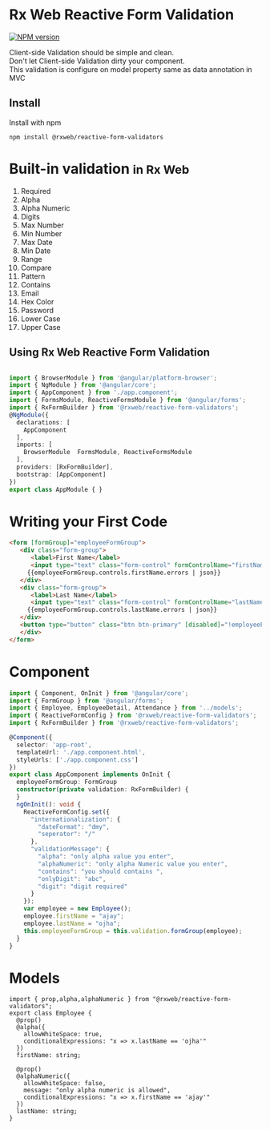 # Rx Web Reactive Form Validation

[![NPM version](https://badge.fury.io/js/%40rxweb%2Freactive-form-validators.svg)](https://badge.fury.io/js/%40rxweb%2Freactive-form-validators)

Client-side Validation should be simple and clean.
<br/>Don't let Client-side Validation dirty your component.
<br/>This validation is configure on model property same as data annotation in MVC

Install
-----
Install with npm

```
npm install @rxweb/reactive-form-validators
```
Built-in validation <small>in Rx Web</small>
===
1. Required
2. Alpha
3. Alpha Numeric
4. Digits
5. Max Number
6. Min Number
7. Max Date
8. Min Date
9. Range
10. Compare
11. Pattern
12. Contains
13. Email
14. Hex Color
15. Password
16. Lower Case
17. Upper Case


Using Rx Web Reactive Form Validation
-----
```app.module.ts

import { BrowserModule } from '@angular/platform-browser';
import { NgModule } from '@angular/core';
import { AppComponent } from './app.component';
import { FormsModule, ReactiveFormsModule } from '@angular/forms';
import { RxFormBuilder } from '@rxweb/reactive-form-validators';
@NgModule({
  declarations: [
    AppComponent
  ],
  imports: [
    BrowserModule  FormsModule, ReactiveFormsModule
  ],
  providers: [RxFormBuilder],
  bootstrap: [AppComponent]
})
export class AppModule { }
```

Writing your First Code
====
```html
<form [formGroup]="employeeFormGroup">
   <div class="form-group">
      <label>First Name</label>
      <input type="text" class="form-control" formControlName="firstName" />
     {{employeeFormGroup.controls.firstName.errors | json}}
   </div>
   <div class="form-group">
      <label>Last Name</label>
      <input type="text" class="form-control" formControlName="lastName" />
     {{employeeFormGroup.controls.lastName.errors | json}}
   </div>
   <button type="button" class="btn btn-primary" [disabled]="!employeeFormGroup.valid">Submit</button>
   </div>
</form>
```

Component
====
```component.ts
import { Component, OnInit } from '@angular/core';
import { FormGroup } from '@angular/forms';
import { Employee, EmployeeDetail, Attendance } from '../models';
import { ReactiveFormConfig } from '@rxweb/reactive-form-validators';
import { RxFormBuilder } from '@rxweb/reactive-form-validators';

@Component({
  selector: 'app-root',
  templateUrl: './app.component.html',
  styleUrls: ['./app.component.css']
})
export class AppComponent implements OnInit {
  employeeFormGroup: FormGroup
  constructor(private validation: RxFormBuilder) {
  }
  ngOnInit(): void {
    ReactiveFormConfig.set({
      "internationalization": {
        "dateFormat": "dmy",
        "seperator": "/"
      },
      "validationMessage": {
        "alpha": "only alpha value you enter",
        "alphaNumeric": "only alpha Numeric value you enter",
        "contains": "you should contains ",
        "onlyDigit": "abc",
        "digit": "digit required"
      }
    });
    var employee = new Employee();
    employee.firstName = "ajay";
    employee.lastName = "ojha";
    this.employeeFormGroup = this.validation.formGroup(employee);
  }
}
```


Models
====
```Model Typescript
import { prop,alpha,alphaNumeric } from "@rxweb/reactive-form-validators";
export class Employee {
  @prop()
  @alpha({ 
    allowWhiteSpace: true,
    conditionalExpressions: "x => x.lastName == 'ojha'"
  })
  firstName: string;

  @prop() 
  @alphaNumeric({ 
    allowWhiteSpace: false, 
    message: "only alpha numeric is allowed", 
    conditionalExpressions: "x => x.firstName == 'ajay'"
  })
  lastName: string;
}
```
